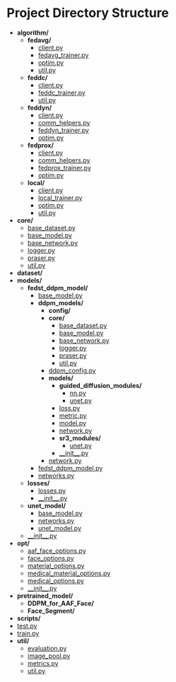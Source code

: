 # Project Directory Structure

- **algorithm/**
  - **fedavg/**
    - [client.py](./algorithm/fedavg/client.py)
    - [fedavg_trainer.py](./algorithm/fedavg/fedavg_trainer.py)
    - [optim.py](./algorithm/fedavg/optim.py)
    - [util.py](./algorithm/fedavg/util.py)
  - **feddc/**
    - [client.py](./algorithm/feddc/client.py)
    - [feddc_trainer.py](./algorithm/feddc/feddc_trainer.py)
    - [util.py](./algorithm/feddc/util.py)
  - **feddyn/**
    - [client.py](./algorithm/feddyn/client.py)
    - [comm_helpers.py](./algorithm/feddyn/comm_helpers.py)
    - [feddyn_trainer.py](./algorithm/feddyn/feddyn_trainer.py)
    - [optim.py](./algorithm/feddyn/optim.py)
  - **fedprox/**
    - [client.py](./algorithm/fedprox/client.py)
    - [comm_helpers.py](./algorithm/fedprox/comm_helpers.py)
    - [fedprox_trainer.py](./algorithm/fedprox/fedprox_trainer.py)
    - [optim.py](./algorithm/fedprox/optim.py)
  - **local/**
    - [client.py](./algorithm/local/client.py)
    - [local_trainer.py](./algorithm/local/local_trainer.py)
    - [optim.py](./algorithm/local/optim.py)
    - [util.py](./algorithm/local/util.py)
- **core/**
  - [base_dataset.py](./core/base_dataset.py)
  - [base_model.py](./core/base_model.py)
  - [base_network.py](./core/base_network.py)
  - [logger.py](./core/logger.py)
  - [praser.py](./core/praser.py)
  - [util.py](./core/util.py)
- **dataset/**
- **models/**
  - **fedst_ddpm_model/**
    - [base_model.py](./models/fedst_ddpm_model/base_model.py)
    - **ddpm_models/**
      - **config/**
      - **core/**
        - [base_dataset.py](./models/fedst_ddpm_model/ddpm_models/core/base_dataset.py)
        - [base_model.py](./models/fedst_ddpm_model/ddpm_models/core/base_model.py)
        - [base_network.py](./models/fedst_ddpm_model/ddpm_models/core/base_network.py)
        - [logger.py](./models/fedst_ddpm_model/ddpm_models/core/logger.py)
        - [praser.py](./models/fedst_ddpm_model/ddpm_models/core/praser.py)
        - [util.py](./models/fedst_ddpm_model/ddpm_models/core/util.py)
      - [ddpm_config.py](./models/fedst_ddpm_model/ddpm_models/ddpm_config.py)
      - **models/**
        - **guided_diffusion_modules/**
          - [nn.py](./models/fedst_ddpm_model/ddpm_models/models/guided_diffusion_modules/nn.py)
          - [unet.py](./models/fedst_ddpm_model/ddpm_models/models/guided_diffusion_modules/unet.py)
        - [loss.py](./models/fedst_ddpm_model/ddpm_models/models/loss.py)
        - [metric.py](./models/fedst_ddpm_model/ddpm_models/models/metric.py)
        - [model.py](./models/fedst_ddpm_model/ddpm_models/models/model.py)
        - [network.py](./models/fedst_ddpm_model/ddpm_models/models/network.py)
        - **sr3_modules/**
          - [unet.py](./models/fedst_ddpm_model/ddpm_models/models/sr3_modules/unet.py)
        - [_\_init__.py](./models/fedst_ddpm_model/ddpm_models/models/__init__.py)
      - [network.py](./models/fedst_ddpm_model/ddpm_models/network.py)
    - [fedst_ddpm_model.py](./models/fedst_ddpm_model/fedst_ddpm_model.py)
    - [networks.py](./models/fedst_ddpm_model/networks.py)
  - **losses/**
    - [losses.py](./models/losses/losses.py)
    - [_\_init__.py](./models/losses/__init__.py)
  - **unet_model/**
    - [base_model.py](./models/unet_model/base_model.py)
    - [networks.py](./models/unet_model/networks.py)
    - [unet_model.py](./models/unet_model/unet_model.py)
  - [_\_init__.py](./models/__init__.py)
- **opt/**
  - [aaf_face_options.py](./opt/aaf_face_options.py)
  - [face_options.py](./opt/face_options.py)
  - [material_options.py](./opt/material_options.py)
  - [medical_material_options.py](./opt/medical_material_options.py)
  - [medical_options.py](./opt/medical_options.py)
  - [_\_init__.py](./opt/__init__.py)
- **pretrained_model/**
  - **DDPM_for_AAF_Face/**
  - **Face_Segment/**
- **scripts/**
- [test.py](.//test.py)
- [train.py](.//train.py)
- **util/**
  - [evaluation.py](./util/evaluation.py)
  - [image_pool.py](./util/image_pool.py)
  - [metrics.py](./util/metrics.py)
  - [util.py](./util/util.py)
